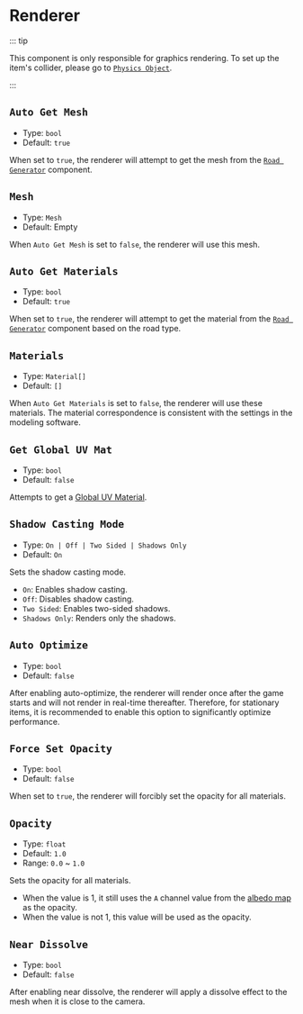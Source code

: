 # Renderer

::: tip

This component is only responsible for graphics rendering. To set up the item's collider, please go to [`Physics Object`](physicsObject).

:::

## `Auto Get Mesh`

- Type: `bool`
- Default: `true`

When set to `true`, the renderer will attempt to get the mesh from the [`Road Generator`](roadGenerator) component.

## `Mesh`<badge text="Auto Get Mesh = false" />

- Type: `Mesh`
- Default: Empty

When `Auto Get Mesh` is set to `false`, the renderer will use this mesh.

## `Auto Get Materials`

- Type: `bool`
- Default: `true`

When set to `true`, the renderer will attempt to get the material from the [`Road Generator`](roadGenerator) component based on the road type.

## `Materials`<badge text="Auto Get Materials = false" />

- Type: `Material[]`
- Default: `[]`

When `Auto Get Materials` is set to `false`, the renderer will use these materials. The material correspondence is consistent with the settings in the modeling software.

## `Get Global UV Mat`<badge text="Auto Get Mesh = true" />

- Type: `bool`
- Default: `false`

Attempts to get a [Global UV Material](../assets#Global-UV).

## `Shadow Casting Mode`

- Type: `On | Off | Two Sided | Shadows Only`
- Default: `On`

Sets the shadow casting mode.

- `On`: Enables shadow casting.
- `Off`: Disables shadow casting.
- `Two Sided`: Enables two-sided shadows.
- `Shadows Only`: Renders only the shadows.

## `Auto Optimize`

- Type: `bool`
- Default: `false`

After enabling auto-optimize, the renderer will render once after the game starts and will not render in real-time thereafter. Therefore, for stationary items, it is recommended to enable this option to significantly optimize performance.

## `Force Set Opacity`

- Type: `bool`
- Default: `false`

When set to `true`, the renderer will forcibly set the opacity for all materials.

## `Opacity`<badge text="Force Set Opacity = true" />

- Type: `float`
- Default: `1.0`
- Range: `0.0` ~ `1.0`

Sets the opacity for all materials.

- When the value is 1, it still uses the `A` channel value from the [albedo map](../assets#Albedo-Map) as the opacity.
- When the value is not 1, this value will be used as the opacity.

## `Near Dissolve`

- Type: `bool`
- Default: `false`

After enabling near dissolve, the renderer will apply a dissolve effect to the mesh when it is close to the camera.
